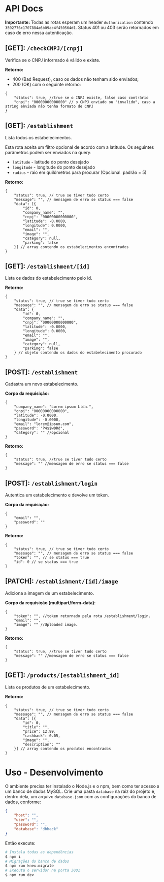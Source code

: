 # API Docs

**Importante:** Todas as rotas esperam um header `Authorization` contendo `3502776c1707884a6b09ac4f450564d1`. Status 401 ou 403 serão retornados em caso de erro nessa autenticação.

## [GET]: `/checkCNPJ/[cnpj]`

Verifica se o CNPJ informado é válido e existe.

**Retorno:**
- 400 (Bad Request), caso os dados não tenham sido enviados;
- 200 (OK) com o seguinte retorno:
```jsonc
{
    "status": true, //true se o CNPJ existe, false caso contrário
    "cnpj": "00000000000000" // o CNPJ enviado ou "invalido", caso a string enviada não tenha formato de CNPJ
}
```

## [GET]: `/establishment`

Lista todos os estabelecimentos.

Esta rota aceita um filtro opcional de acordo com a latitude. Os seguintes parâmetros podem ser enviados na query:
- `latitude` - latitude do ponto desejado
- `longitude` - longitude do ponto desejado
- `radius` - raio em quilômetros para procurar (Opcional. padrão = 5)

**Retorno:**
```jsonc
{
    "status": true, // true se tiver tudo certo
    "message": "", // mensagem de erro se status === false
    "data": [{
        "id": 0,
        "company_name": "",
        "cnpj": "00000000000000",
        "latitude": -0.0000,
        "longitude": 0.0000,
        "email": "",
        "image": "",
        "category": null,
        "parking": false
    }] // array contendo os estabelecimentos encontrados
}
```

## [GET]: `/establishment/[id]`

Lista os dados do estabelecimento pelo id.

**Retorno:**
```jsonc
{
    "status": true, // true se tiver tudo certo
    "message": "", // mensagem de erro se status === false
    "data": {
        "id": 0,
        "company_name": "",
        "cnpj": "00000000000000",
        "latitude": -0.0000,
        "longitude": 0.0000,
        "email": "",
        "image": "",
        "category": null,
        "parking": false
    } // objeto contendo os dados do estabelecimento procurado
}
```

## [POST]: `/establishment`

Cadastra um novo estabelecimento.

**Corpo da requisição:**
```jsonc
{
    "company_name": "Lorem ipsum Ltda.",
    "cnpj": "00000000000000",
    "latitude": -0.0000,
    "longitude": -0.0000,
    "email": "lorem@ipsum.com",
    "password": "P4$$w0Rd",
    "category": "" //opcional
}
```

**Retorno:**
```jsonc
{
    "status": true, //true se tiver tudo certo
    "message": "" //mensagem de erro se status === false
}
```
## [POST]: `/establishment/login`

Autentica um estabelecimento e devolve um token.

**Corpo da requisição:**
```jsonc
{
    "email": "",
    "password": ""
}
```

**Retorno:**
```jsonc
{
    "status": true, // true se tiver tudo certo
    "message": "", // mensagem de erro se status === false
    "token": "", // se status === true
    "id": 0 // se status === true
}
```

## [PATCH]: `/establishment/[id]/image`

Adiciona a imagem de um estabelecimento.

**Corpo da requisição (multipart/form-data):**
```jsonc
{
    "token": "", //token retornado pela rota /establishment/login.
    "email": "",
    "image": "" //Uploaded image.
}
```

**Retorno:**
```jsonc
{
    "status": true, //true se tiver tudo certo
    "message": "" //mensagem de erro se status === false
}
```

## [GET]: `/products/[establishment_id]`

Lista os produtos de um estabelecimento.

**Retorno:**
```jsonc
{
    "status": true, // true se tiver tudo certo
    "message": "", // mensagem de erro se status === false
    "data": [{
        "id": 0,
        "title": "",
        "price": 12.99,
        "cashback": 0.05,
        "image": "",
        "description": ""
    }] // array contendo os produtos encontrados
}
```

# Uso - Desenvolvimento

O ambiente precisa ter instalado o Node.js e o npm, bem como ter acesso a um banco de dados MySQL. Crie uma pasta `database` na raiz do projeto e, dentro dela, um arquivo `database.json` com as configurações do banco de dados, conforme:
```json
{
    "host": "",
    "user": "",
    "password": "",
    "database": "dbhack"
}
```
Então execute:
```sh
# Instala todas as dependências
$ npm i
# Migrações do banco de dados
$ npm run knex:migrate
# Executa o servidor na porta 3001
$ npm run dev
```
